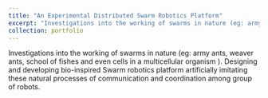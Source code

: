 ```yaml
---
title: "An Experimental Distributed Swarm Robotics Platform"
excerpt: "Investigations into the working of swarms in nature (eg: army ants, weaver ants, school of fishes and even cells in a multicellular organism ). Designing and developing bio-inspired Swarm robotics platform artificially imitating these natural processes of communication and coordination among group of robots.<br/><img src='/images/500x300.png'>"
collection: portfolio
---
```


Investigations into the working of swarms in nature (eg: army ants, weaver ants, school of fishes and even cells in a multicellular organism ). Designing and developing bio-inspired Swarm robotics platform artificially imitating these natural processes of communication and coordination among group of robots.

